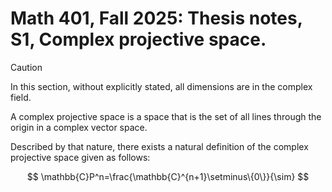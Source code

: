 # Math 401, Fall 2025: Thesis notes, S1, Complex projective space.

> [!CAUTION]
>
> In this section, without explicitly stated, all dimensions are in the complex field.

A complex projective space is a space that is the set of all lines through the origin in a complex vector space.

Described by that nature, there exists a natural definition of the complex projective space given as follows:

$$
\mathbb{C}P^n=\frac{\mathbb{C}^{n+1}\setminus\{0\}}{\sim}
$$

